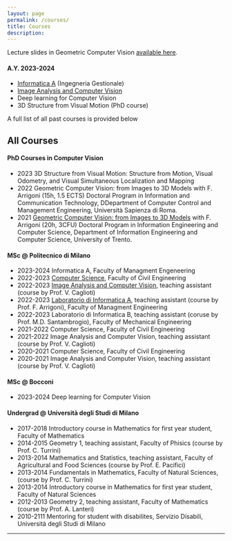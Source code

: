 ```yaml
---
layout: page
permalink: /courses/
title: Courses
description:
---
```


Lecture slides in Geometric Computer Vision [available here][GCVslides]. 

#### A.Y. 2023-2024

* [Informatica A]([infoa]) (Ingegneria Gestionale)
* [Image Analysis and Computer Vision](iacv)
* Deep learning for Computer Vision
* 3D Structure from Visual Motion (PhD course)

A full list of all past courses is provided below

## All Courses

#### PhD Courses in Computer Vision

* 2023 3D Structure from Visual Motion: Structure from Motion, Visual Odometry, and Visual Simultaneous Localization and Mapping
* 2022 Geometric Computer Vision: from Images to 3D Models with F. Arrigoni (15h, 1.5 ECTS) Doctoral Program in Information and Communication Technology, DDepartment of Computer Control and Management Engineering, Università Sapienza di Roma.<br>
* 2021 [Geometric Computer Vision: from Images to 3D Models][im23d] with F. Arrigoni (20h, 3CFU) Doctoral Program in Information Engineering and Computer Science, Department of Information Engineering and Computer Science, University of Trento.<br>


#### MSc  @ Politecnico di Milano
* 2023-2024 Informatica A, Faculty of Managment Engeneering
* 2022-2023 [Computer Science][cs], Faculty of Civil Engineering
* 2022-2023 [Image Analysis and Computer Vision][iacv], teaching assistant (course by Prof. V. Caglioti)
* 2022-2023 [Laboratorio di Informatica A][labinfo], teaching assistant (course by Prof. F. Arrigoni), Faculty of Managment Engineering
* 2022-2023 Laboratorio di Informatica B, teaching assistant (coruse by Prof. M.D. Santambrogio), Faculty of Mechanical Engineering
* 2021-2022 Computer Science, Faculty of Civil Engineering
* 2021-2022 Image Analysis and Computer Vision, teaching assistant (course by Prof. V. Caglioti)
* 2020-2021 Computer Science, Faculty of Civil Engineering
* 2020-2021 Image Analysis and Computer Vision, teaching assistant (course by Prof. V. Caglioti)

#### MSc @ Bocconi
* 2023-2024 Deep learning for Computer Vision

#### Undergrad @ Università degli Studi di Milano
* 2017-2018 Introductory course in Mathematics for first year student, Faculty of Mathematics
* 2014-2015 Geometry 1, teaching assistant, Faculty of Phisics (course by Prof. C. Turrini) 
* 2013-2014 Mathematics and Statistics, teaching assistant, Faculty of Agricultural and Food Sciences (course by Prof. E. Pacifici)
* 2013-2014 Fundamentals in Mathematics, Faculty of Natural Sciences, (course by Prof. C. Turrini)
* 2013-2014 Introductory course in Mathematics for first year student, Faculty of Natural Sciences
* 2012-2013 Geometry 2, teaching assistant, Faculty of Mathematics (course by Prof. A. Lanteri)
* 2010-2111 Mentoring for student with disabilites, Servizio Disabili, Università degli Studi di Milano


***
[infoa]:/infoa/
[labinfo]:/labinfo/
[cs]:/cs2022/
[iacv]:https://boracchi.faculty.polimi.it/teaching/IACV.htm
[im23d]: https://ict.unitn.it/node/873
[GCVslides]:https://polimi365-my.sharepoint.com/:b:/g/personal/10755186_polimi_it/Eauelm2WqCJFloXOfv1OLjYBGTifoqyQAYQY1zTwccyu7A?e=CwzS05
[thesisProposal]:https://boracchi.faculty.polimi.it/docs/Thesis_Opportunities_Boracchi.pdf
